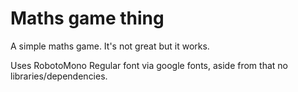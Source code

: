 # Maths game thing

A simple maths game. It's not great but it works.

Uses RobotoMono Regular font via google fonts, aside from that no libraries/dependencies.